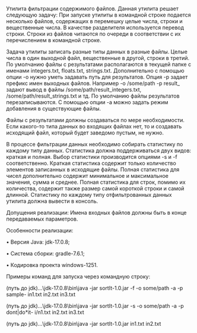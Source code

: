 Утилита фильтрации содержимого файлов.
Данная утилита решает следующую задачу:
При запуске утилиты в командной строке подается несколько файлов, содержащих в
перемешку целые числа, строки и вещественные числа. В качестве разделителя
используется перевод строки. Строки из файлов читаются по очереди в соответствии с их
перечислением в командной строке.

Задача утилиты записать разные типы данных в разные файлы. Целые числа в один
выходной файл, вещественные в другой, строки в третий. По умолчанию файлы с
результатами располагаются в текущей папке с именами integers.txt, floats.txt, strings.txt.
Дополнительно с помощью опции -o нужно уметь задавать путь для результатов. Опция -p
задает префикс имен выходных файлов. Например -o /some/path -p result_ задают вывод в
файлы /some/path/result_integers.txt, /some/path/result_strings.txt и тд.
По умолчанию файлы результатов перезаписываются. С помощью опции -a можно задать
режим добавления в существующие файлы.

Файлы с результатами должны создаваться по мере необходимости. Если какого-то типа
данных во входящих файлах нет, то и создавать исходящий файл, который будет заведомо
пустым, не нужно.

В процессе фильтрации данных необходимо собирать статистику по каждому типу данных.
Статистика должна поддерживаться двух видов: краткая и полная. Выбор статистики
производится опциями -s и -f соответственно. Краткая статистика содержит только
количество элементов записанных в исходящие файлы. Полная статистика для чисел
дополнительно содержит минимальное и максимальное значения, сумма и среднее.
Полная статистика для строк, помимо их количества, содержит также размер самой
короткой строки и самой длинной.
Статистику по каждому типу отфильтрованных данных утилита должна вывести в консоль.

Допущения реализации:
Имена входных файлов должны быть в конце передаваемых параметров.

Особенности реализации:

• Версия Java: jdk-17.0.8;

• Система сборки: gradle-7.6.1;

• Кодировка проекта windows-1251.

Примеры команд для запуска через командную строку:

(путь до jdk)...\jdk-17.0.8\bin\java -jar sortIt-1.0.jar -f -o some/path -a -p sample- in1.txt in2.txt in3.txt

(путь до jdk)...\jdk-17.0.8\bin\java -jar sortIt-1.0.jar -s -o some/path -a -p dont|do*it- i/n1.txt in2.txt in3.txt

(путь до jdk)...\jdk-17.0.8\bin\java -jar sortIt-1.0.jar in1.txt in2.txt
